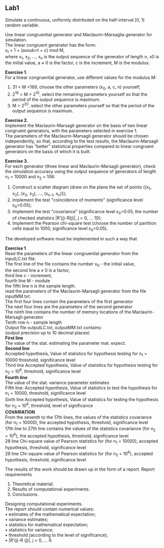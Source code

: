 
## Lab1

Simulate a continuous, uniformly distributed on the half-interval [0, 1) random variable.<br>

Use linear congruential generator and Maclaurin-Marsaglia generator for simulation.<br>
The linear congruent generator has the form:<br>
x<sub>t</sub> + 1 = (axsub>t</sub> + c) mod M,<br>
where x<sub>1</sub>, x<sub>2</sub>, ..., x<sub>n</sub> is the output sequence of the generator of length n, x0 is the initial value, a ≠ 0 is the factor, c is the increment, M is the modulus.<br>

<b>Exercise 1.</b><br>
For a linear congruential generator, use different values for the modulus M:
1) 31 < M <169, choose the other parameters (x<sub>0</sub>, a, с, n) yourself;
2) 2<sup>16</sup> > M > 2<sup>10</sup>, select the remaining parameters yourself so that the period of the output sequence is maximum.
3) M > 2<sup>20</sup>, select the other parameters yourself so that the period of the output sequence is maximum.

<b>Exercise 2.</b><br>
Implement the Maclaurin-Marsagli generator on the basis of two linear congruent generators, with the parameters selected in exercise 1.<br>
The parameters of the Maclaurin-Marsagli generator should be chosen independently, so that, according to the test results, the Maclaurin-Marsagli generator has “better” statistical properties compared to linear congruent generators on the basis of which it is built.<br>

<b>Exercise 3.</b><br>
For each generator (three linear and Maclaurin-Marsagli generator), check the simulation accuracy using the output sequence of generators of length n<sub>1</sub> = 10000 and n<sub>2</sub> = 106:<br>
1) Construct a scatter diagram (draw on the plane the set of points {(x<sub>1</sub>, x<sub>2</sub>), (x<sub>2</sub>, x<sub>3</sub>), ..., (x<sub>n-1</sub>, x<sub>n</sub>)});
2) Implement the test "coincidence of moments" (significance level ε<sub>0</sub>=0.05);
3) Implement the test "covariance" (significance level ε<sub>0</sub>=0.05, the number of checked statistics |R’(j)-R(j)|, j = 0, ... 10);
4) Implement the Pearson chi-square test (choose the number of partition cells equal to 1000, significance level ε<sub>0</sub>=0.05).

The developed software must be implemented in such a way that<br>

<b>Exercise 1</b><br>
Read the parameters of the linear congruential generator from the inputLC.txt file:<br>
The first line of the file contains the number x<sub>0</sub> - the initial value,<br>
the second line a ≠ 0 is a factor,<br>
third line c - increment,<br>
fourth line M - module<br>
the fifth line n is the sample length.<br>
read the parameters of the Maclaurin-Marsagli generator from the file inputMM.txt:<br>
The first four lines contain the parameters of the first generator<br>
The next four lines are the parameters of the second generator<br>
The ninth line contains the number of memory locations of the Maclaurin-Marsagli generator<br>
Tenth row n - sample length<br>
Output file outputLC.txt, outputMM.txt contains:<br>
(output precision up to 10 decimal places)<br>
<b>First line</b><br>
The value of the stat. estimating the parameter mat. expect.<br>
<b>Second line</b><br>
Accepted hypothesis, Value of statistics for hypothesis testing for n<sub>1</sub> = 10000 threshold, significance level<br>
Third line Accepted hypothesis, Value of statistics for hypothesis testing for n<sub>2</sub> = 10<sup>6</sup>, threshold, significance level<br>
<b>Fourth line</b><br>
The value of the stat. variance parameter estimates<br>
Fifth line: Accepted hypothesis, Value of statistics to test the hypothesis for n<sub>1</sub> = 10000, threshold, significance level<br>
Sixth line Accepted hypothesis, Value of statistics for testing the hypothesis for n<sub>2</sub> = 10<sup>6</sup>, threshold, level of significance<br>
<b>COVARIATION</b><br>
From the seventh to the 17th lines, the values of the statistics covariance (for n<sub>1</sub> = 10000), the accepted hypothesis, threshold, significance level<br>
17th line to 27th line contains the values of the statistics covariance (for n<sub>2</sub> = 10<sup>6</sup>), the accepted hypothesis, threshold, significance level<br>
28 line Chi-square value of Pearson statistics for (for n<sub>1</sub> = 10000), accepted hypothesis, threshold, significance level<br>
29 line Chi-square value of Pearson statistics for (for n<sub>2</sub> = 10<sup>6</sup>), accepted hypothesis, threshold, significance level<br>

The results of the work should be drawn up in the form of a report. Report requirements
1. Theoretical material.
2. Results of computational experiments.
3. Conclusions.

Designing computational experiments.<br>
The report should contain numerical values:<br>
• estimates of the mathematical expectation;<br>
• variance estimates;<br>
• statistics for mathematical expectation;<br>
• statistics for variance;<br>
• threshold (according to the level of significance);<br>
• |R’(j)-R (j)|, j = 0, ... 9.<br>
